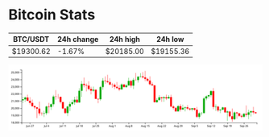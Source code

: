 # Bitcoin Stats

BTC/USDT|24h change|24h high|24h low|
|---|---|---|---|
|$19300.62|-1.67%|$20185.00|$19155.36|

<img src="./chart.svg">

